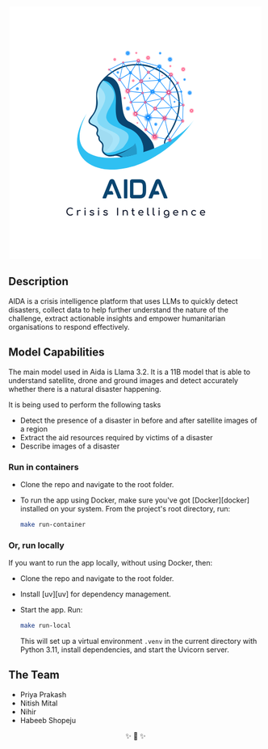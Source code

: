 <div align="center">

![logo](./assets/aida-logo.png)

</div>

## Description

AIDA is a crisis intelligence platform that uses LLMs to quickly detect disasters, collect data to help further understand the nature of the challenge, extract actionable insights and empower humanitarian organisations to respond effectively.

## Model Capabilities

The main model used in Aida is Llama 3.2. It is a 11B model that is able to understand satellite, drone and ground images and detect accurately whether there is a natural disaster happening.

It is being used to perform the following tasks

- Detect the presence of a disaster in before and after satellite images of a region
- Extract the aid resources required by victims of a disaster
- Describe images of a disaster

### Run in containers

-   Clone the repo and navigate to the root folder.

-   To run the app using Docker, make sure you've got [Docker][docker] installed on your
    system. From the project's root directory, run:

    ```sh
    make run-container
    ```

### Or, run locally

If you want to run the app locally, without using Docker, then:

-   Clone the repo and navigate to the root folder.

-   Install [uv][uv] for dependency management.

-   Start the app. Run:

    ```sh
    make run-local
    ```

    This will set up a virtual environment `.venv` in the current directory with Python
    3.11, install dependencies, and start the Uvicorn server.


## The Team

- Priya Prakash
- Nitish Mital
- Nihir
- Habeeb Shopeju


<div align="center">
✨ 🍰 ✨
</div>

